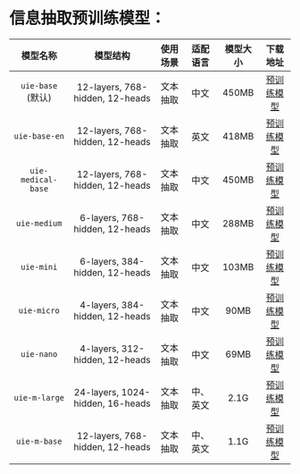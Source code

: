 # 信息抽取预训练模型：

 | 模型名称 |  模型结构  | 使用场景  | 适配语言 | 模型大小 | 下载地址 |
  | :---: | :--------: | :--------: | :--------: |:--------: |:--------: |
  | `uie-base` (默认)| 12-layers, 768-hidden, 12-heads | 文本抽取 | 中文 | 450MB|[预训练模型](https://bj.bcebos.com/paddlenlp/models/transformers/uie/uie_base.pdparams) |
  | `uie-base-en` | 12-layers, 768-hidden, 12-heads | 文本抽取 | 英文 | 418MB|[预训练模型](https://bj.bcebos.com/paddlenlp/models/transformers/uie/uie_base_en.pdparams) |
  | `uie-medical-base` | 12-layers, 768-hidden, 12-heads | 文本抽取 | 中文 | 450MB|[预训练模型](https://bj.bcebos.com/paddlenlp/taskflow/information_extraction/uie_medical_base_v0.1/model_state.pdparams) |
  | `uie-medium`| 6-layers, 768-hidden, 12-heads | 文本抽取 | 中文 | 288MB|[预训练模型](https://bj.bcebos.com/paddlenlp/models/transformers/uie/uie_medium.pdparams) |
  | `uie-mini`| 6-layers, 384-hidden, 12-heads | 文本抽取 | 中文 | 103MB|[预训练模型](https://bj.bcebos.com/paddlenlp/models/transformers/uie/uie_mini.pdparams) |
  | `uie-micro`| 4-layers, 384-hidden, 12-heads | 文本抽取 | 中文 | 90MB|[预训练模型](https://bj.bcebos.com/paddlenlp/models/transformers/uie/uie_micro.pdparams) |
  | `uie-nano`| 4-layers, 312-hidden, 12-heads | 文本抽取 | 中文 | 69MB|[预训练模型](https://bj.bcebos.com/paddlenlp/models/transformers/uie/uie_nano.pdparams) |
  | `uie-m-large`| 24-layers, 1024-hidden, 16-heads | 文本抽取 | 中、英文 | 2.1G|[预训练模型](https://paddlenlp.bj.bcebos.com/models/transformers/uie_m/uie_m_large.pdparams) |
  | `uie-m-base`| 12-layers, 768-hidden, 12-heads | 文本抽取 | 中、英文 | 1.1G|[预训练模型](https://paddlenlp.bj.bcebos.com/models/transformers/uie_m/uie_m_base.pdparams) |
